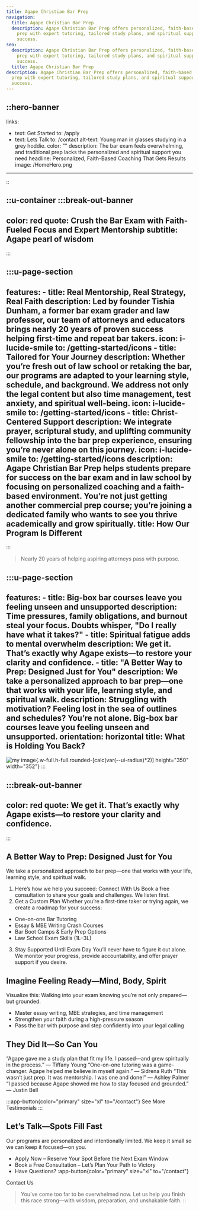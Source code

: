 ```yaml
---
title: Agape Christian Bar Prep
navigation:
  title: Agape Christian Bar Prep
  description: Agape Christian Bar Prep offers personalized, faith-based bar exam
    prep with expert tutoring, tailored study plans, and spiritual support for
    success.
seo:
  description: Agape Christian Bar Prep offers personalized, faith-based bar exam
    prep with expert tutoring, tailored study plans, and spiritual support for
    success.
  title: Agape Christian Bar Prep
description: Agape Christian Bar Prep offers personalized, faith-based bar exam
  prep with expert tutoring, tailored study plans, and spiritual support for
  success.
---
```


::hero-banner
---
links:
  - text: Get Started
    to: /apply
  - text: Lets Talk
    to: /contact
alt-text: Young man in glasses studying in a grey hoddie.
color: ""
description: The bar exam feels overwhelming, and traditional prep lacks the
  personalized and spiritual support you need
headline: Personalized, Faith-Based Coaching That Gets Results
image: /HomeHero.png
---
::

::u-container
  :::break-out-banner
  ---
  color: red
  quote: Crush the Bar Exam with Faith-Fueled Focus and Expert Mentorship
  subtitle: Agape pearl of wisdom
  ---
  :::

  :::u-page-section
  ---
  features:
    - title: Real Mentorship, Real Strategy, Real Faith
      description: Led by founder Tishia Dunham, a former bar exam grader and law
        professor, our team of attorneys and educators brings nearly 20 years of
        proven success helping first-time and repeat bar takers.
      icon: i-lucide-smile
      to: /getting-started/icons
    - title: Tailored for Your Journey
      description: Whether you’re fresh out of law school or retaking the bar, our
        programs are adapted to your learning style, schedule, and background. We
        address not only the legal content but also time management, test anxiety,
        and spiritual well-being.
      icon: i-lucide-smile
      to: /getting-started/icons
    - title: Christ-Centered Support
      description: We integrate prayer, scriptural study, and uplifting community
        fellowship into the bar prep experience, ensuring you’re never alone on
        this journey.
      icon: i-lucide-smile
      to: /getting-started/icons
  description: Agape Christian Bar Prep helps students prepare for success on the
    bar exam and in law school by focusing on personalized coaching and a
    faith-based environment. You’re not just getting another commercial prep
    course; you’re joining a dedicated family who wants to see you thrive
    academically and grow spiritually.
  title: How Our Program Is Different
  ---
  :::

> Nearly 20 years of helping aspiring attorneys pass with purpose.

  :::u-page-section
  ---
  features:
    - title: Big-box bar courses leave you feeling unseen and unsupported
      description: Time pressures, family obligations, and burnout steal your focus.
        Doubts whisper, "Do I really have what it takes?"
    - title: Spiritual fatigue adds to mental overwhelm
      description: We get it. That’s exactly why Agape exists—to restore your clarity
        and confidence.
    - title: "A Better Way to Prep: Designed Just for You"
      description: We take a personalized approach to bar prep—one that works with
        your life, learning style, and spiritual walk.
  description: Struggling with motivation? Feeling lost in the sea of outlines and
    schedules? You’re not alone. Big-box bar courses leave you feeling unseen and
    unsupported.
  orientation: horizontal
  title: What is Holding You Back?
  ---
  ![my image](/HomeHero.png){.w-full.h-full.rounded-[calc(var(--ui-radius)*2)] height="350" width="352"}
  :::

  :::break-out-banner
  ---
  color: red
  quote: We get it. That’s exactly why Agape exists—to restore your clarity and
    confidence.
  ---
  :::

## A Better Way to Prep: Designed Just for You

We take a personalized approach to bar prep—one that works with your life, learning style, and spiritual walk.

1. Here’s how we help you succeed:
   Connect With Us
   Book a free consultation to share your goals and challenges. We listen first.
2. Get a Custom Plan
   Whether you’re a first-time taker or trying again, we create a roadmap for your success:

- One-on-one Bar Tutoring
- Essay & MBE Writing Crash Courses
- Bar Boot Camps & Early Prep Options
- Law School Exam Skills (1L–3L)

3. Stay Supported Until Exam Day
   You’ll never have to figure it out alone. We monitor your progress, provide accountability, and offer prayer support if you desire.

## Imagine Feeling Ready—Mind, Body, Spirit

Visualize this: Walking into your exam knowing you’re not only prepared—but grounded.

- Master essay writing, MBE strategies, and time management
- Strengthen your faith during a high-pressure season
- Pass the bar with purpose and step confidently into your legal calling

## They Did It—So Can You

“Agape gave me a study plan that fit my life. I passed—and grew spiritually in the process.”
— Tiffany Young
“One-on-one tutoring was a game-changer. Agape helped me believe in myself again.”
— Sidrena Ruth
“This wasn’t just prep. It was mentorship. I was one and done!”
— Ashley Palmer
“I passed because Agape showed me how to stay focused and grounded.”
— Justin Bell

  :::app-button{color="primary" size="xl" to="/contact"}
  See More Testimonials
  :::

## Let’s Talk—Spots Fill Fast

Our programs are personalized and intentionally limited. We keep it small so we can keep it focused—on you.

- Apply Now – Reserve Your Spot Before the Next Exam Window
- Book a Free Consultation – Let’s Plan Your Path to Victory
- Have Questions?
  :app-button{color="primary" size="xl" to="/contact"}

Contact Us

> You’ve come too far to be overwhelmed now. Let us help you finish this race strong—with wisdom, preparation, and unshakable faith.
::
